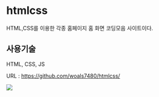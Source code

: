 # htmlcss
HTML,CSS를 이용한 각종 홈페이지 홈 화면 코딩모음 사이트이다.

## 사용기술
HTML, CSS, JS

URL : https://github.com/woals7480/htmlcss/

<img src="https://user-images.githubusercontent.com/94383932/248847256-9a0b1fab-7635-4f2c-8a07-d2eb42f32a5d.png" />
